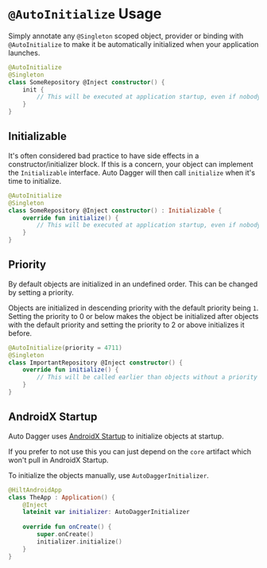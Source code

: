 # `@AutoInitialize` Usage 
Simply annotate any `@Singleton` scoped object, provider or binding with `@AutoInitialize` to make it be automatically 
initialized when your application launches.

```kotlin
@AutoInitialize
@Singleton
class SomeRepository @Inject constructor() {
    init {
        // This will be executed at application startup, even if nobody injects it.
    }
}
```

## Initializable
It's often considered bad practice to have side effects in a constructor/initializer block. If this is a concern, your
object can implement the `Initializable` interface. Auto Dagger will then call `initialize` when it's time to initialize.

```kotlin
@AutoInitialize
@Singleton
class SomeRepository @Inject constructor() : Initializable {
    override fun initialize() {
        // This will be executed at application startup, even if nobody injects it.
    }
}
```

## Priority
By default objects are initialized in an undefined order. This can be changed by setting a priority.

Objects are initialized in descending priority with the default priority being `1`. Setting the priority to 0 or below
makes the object be initialized after objects with the default priority and setting the priority to 2 or above 
initializes it before.

```kotlin
@AutoInitialize(priority = 4711)
@Singleton
class ImportantRepository @Inject constructor() {
    override fun initialize() {
        // This will be called earlier than objects without a priority
    }
}
```

## AndroidX Startup
Auto Dagger uses [AndroidX Startup](https://developer.android.com/topic/libraries/app-startup) to initialize objects 
at startup.

If you prefer to not use this you can just depend on the `core` artifact which won't pull in AndroidX Startup.

To initialize the objects manually, use `AutoDaggerInitializer`.

```kotlin
@HiltAndroidApp
class TheApp : Application() {
    @Inject
    lateinit var initializer: AutoDaggerInitializer
    
    override fun onCreate() {
        super.onCreate()
        initializer.initialize()
    }
}
```
